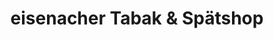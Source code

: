 ---
title: "eisenacher Tabak & Spätshop"
url: /berlin/eisenacher-tabak-und-spaetshop/
shop: Kiosk
---